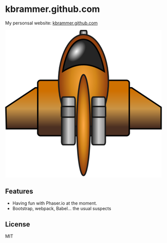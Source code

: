 kbrammer.github.com
===================

My personsal website: [kbrammer.github.com](http://kbrammer.github.com)

![alt text](https://raw.githubusercontent.com/kbrammer/kbrammer.github.com/master/assets/images/space-ship-lg.png "Set Phasers to Stun")


## Features

- Having fun with Phaser.io at the moment.
- Bootstrap, webpack, Babel... the usual suspects

## License 

MIT